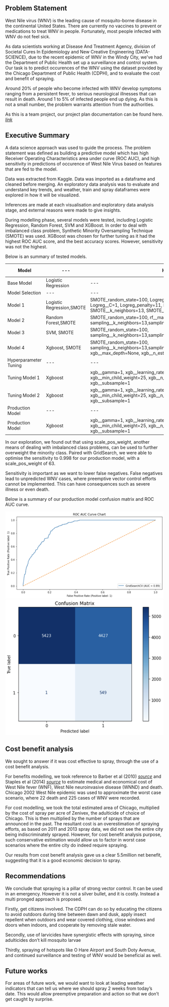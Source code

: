 ## Problem Statement

West Nile virus (WNV) is the leading cause of mosquito-borne disease in the continental United States. There are currently no vaccines to prevent or medications to treat WNV in people. Fortunately, most people infected with WNV do not feel sick. 

As data scientists working at Disease And Treatment Agency, division of Societal Cures In Epidemiology and New Creative Engineering (DATA-SCIENCE), due to the recent epidemic of WNV in the Windy City, we've had the Department of Public Health set up a surveillance and control system. Our task is to predict occurences of the WNV using the dataset provided by the Chicago Department of Public Health (CDPH), and to evaluate the cost and benefit of spraying.

Around 20% of people who become infected with WNV develop symptoms ranging from a persistent fever, to serious neurological illnesses that can result in death. Around 1 to 5% of infected people end up dying. As this is not a small number, the problem warrants attention from the authorities. 

As this is a team project, our project plan documentation can be found here. [*link*](https://docs.google.com/spreadsheets/d/1-ZFMbKlwWW09KibHc6Yx5GV0KR207BQ6kk5W6ksB2k4/edit#gid=1732373189)

## Executive Summary
A data science approach was used to guide the process. The problem statement was defined as building a predictive model which has high Receiver Operating Characteristics area under curve (ROC AUC), and high sensitivity in predictions of occurence of West Nile Virus based on features that are fed to the model.

Data was extracted from Kaggle. Data was imported as a dataframe and cleaned before merging. An exploratory data analysis was to evaluate and understand key trends, and weather, train and spray dataframes were explored in how it will be visualized. 

Inferences are made at each visualisation and exploratory data analysis stage, and external reasons were made to give insights. 

During modelling phase, several models were tested, including Logistic Regression, Random Forest, SVM and XGBoost. In order to deal with imbalanced class problem, Synthetic Minority Oversampling Technique (SMOTE) was used. XGBoost was chosen for further tuning as it had the highest ROC AUC score, and the best accuracy scores. However, sensitivity was not the highest.

Below is an summary of tested models.

|Model|---|HyperParameters|Sensitivity|Accuracy|Specificity|Precision|F1 Score|Train Score|Test Score|AUC|Remarks|
|---|---|---|---|---|---|---|---|---|---|---|---|
|Base Model|Logistic Regression|---|0.0|0.947|1.0|NAN|0.0|0.947|0.947|0.79|
|Model Selection|---|---|---|---|---|---|---|---|---|---|---|
|Model 1|Logistic Regression,SMOTE|SMOTE_random_state=100, Logreg_random_state=100, Logreg_solver='liblinear', Logreg__C=1, Logreg_penalty=11, PCA__n_components=23, SMOTE__k_neighbors=13, SMOTE__sampling_strategy: auto|0.655|0.758|0.768|0.134|0.225|0.760|0.758|0.78|---|
|Model 2|Random Forest,SMOTE|SMOTE_random_state=100, rf__max_depth=None, rf__n_estimators=200, sampling__k_neighbors=13,sampling__sampling_strategy=minority|0.158|0.929|0.972|0.241|0.190|0.929|0.929|0.78|---|
|Model 3|SVM, SMOTE|SMOTE_random_state=100, sampling__k_neighbors=13,sampling__sampling_strategy=auto|0.503|0.850|0.870|0.177|0.261|0.847|0.850|0.78|---|
|Model 4|Xgboost, SMOTE|SMOTE_random_state=100, sampling__k_neighbors=13,sampling__sampling_strategy=auto,xgb__learning_rate=0.5, xgb__max_depth=None, xgb__n_estimators=50|0.176|0.936|0.978|0.311|0.224|0.933|0.936|0.84|Best Model| 
|Hyperparameter Tuning|---|---|---|---|---|---|---|---|---|---|---|
|Tuning Model 1|Xgboost|xgb__gamma=1, xgb__learning_rate=0.1, xgb__max_depth=5, xgb__min_child_weight=25, xgb__n_estimators=60, xgb__scale_pos_weight=19, xgb__subsample=1|0.745| 0.749|0.749|0.142|0.239|0.730|0.749|0.83|---|
|Tuning Model 2|Xgboost|xgb__gamma=1, xgb__learning_rate=0.1, xgb__max_depth=5, xgb__min_child_weight=25, xgb__n_estimators=60, xgb__scale_pos_weight=63, xgb__subsample=1|0.878| 0.601|0.585|0.105|0.189|0.591|0.601|0.83|Used for Production Model|
|Production Model|---|---|---|---|---|---|---|---|---|---|---|
|Production Model|Xgboost|xgb__gamma=1, xgb__learning_rate=0.1, xgb__max_depth=5, xgb__min_child_weight=25, xgb__n_estimators=60, xgb__scale_pos_weight=63, xgb__subsample=1|0.998|0.574|0.551|0.110|0.198|0.427|---|0.89|---|


In our exploration, we found out that using scale_pos_weight, another means of dealing with imbalanced class problems, can be used to further overweight the minority class. Paired with GridSearch, we were able to optimise the sensitivity to 0.998 for our production model, with a scale_pos_weight of 63.

Sensitivity is important as we want to lower false negatives. False negatives lead to unpredicted WNV cases, where preemptive vector control efforts cannot be implemented. This can have consequences such as severe illness or even death. 

Below is a summary of our production model confusion matrix and ROC AUC curve.

![ROC_curve](ROC_curve.png)
![confusion](confusion.png)


## Cost benefit analysis
We sought to answer if it was cost effective to spray, through the use of a cost benefit analysis. 

For benefits modelling, we took reference to Barber et al (2010) [*source*](https://www.ncbi.nlm.nih.gov/pmc/articles/PMC3322011/#R10) and Staples et al (2014) [*source*](https://www.ncbi.nlm.nih.gov/pmc/articles/PMC3945683/#R15) to estimate medical and economical cost of West Nile fever (WNF), West Nile neuroinvasive disease (WNND) and death. Chicago 2002 West Nile epidemic was used to approximate the worst case scenario, where 22 death and 225 cases of WNV were recorded.

For cost modelling, we took the total estimated area of Chicago, multiplied by the cost of spray per acre of Zenivex, the adulticide of choice of Chicago. This is then multiplied by the number of sprays that are announced in the past. The resultant cost is an overestimation of spraying efforts, as based on 2011 and 2013 spray data, we did not see the entire city being indiscriminately sprayed. However, for cost benefit analysis purpose, such conservative estimation would allow us to factor in worst case scenarios where the entire city do indeed require spraying.

Our results from cost benefit analysis gave us a clear 5.5million net benefit, suggesting that it is a good economic decision to spray.


## Recommendations
We conclude that spraying is a pillar of strong vector control. It can be used in an emergency. However it is not a silver bullet, and it is costly. Instead a multi pronged approach is proposed. 

Firstly, get citizens involved. The CDPH can do so by educating the citizens to avoid outdoors during time between dawn and dusk, apply insect repellent when outdoors and wear covered clothing, close windows and doors when indoors, and cooperate by removing stale water.

Secondly, use of larvicides have synergistic effects with spraying, since adulticides don’t kill mosquito larvae

Thirdly, spraying of hotspots like O Hare Airport and South Doty Avenue, and continued surveillance and testing of WNV would be beneficial as well.


## Future works
For areas of future work, we would want to look at leading weather indicators that can tell us where we should spray 2 weeks from today’s date. This would allow preemptive preparation and action so that we don’t get caught by surprise.






